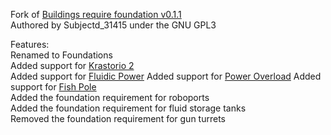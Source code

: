Fork of [Buildings require foundation v0.1.1](https://mods.factorio.com/mod/buildings-require-foundation)  
Authored by Subjectd_31415 under the GNU GPL3  

Features:  
Renamed to Foundations  
Added support for [Krastorio 2](https://mods.factorio.com/mod/Krastorio2)  
Added support for [Fluidic Power](https://mods.factorio.com/mod/FluidicPower) 
Added support for [Power Overload](https://mods.factorio.com/mod/PowerOverload) 
Added support for [Fish Pole](https://mods.factorio.com/mod/fish-pole)  
Added the foundation requirement for roboports  
Added the foundation requirement for fluid storage tanks  
Removed the foundation requirement for gun turrets  
